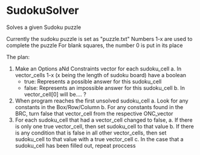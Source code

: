 SudokuSolver
============

Solves a given Sudoku puzzle

Currently the sudoku puzzle is set as "puzzle.txt"
Numbers 1-x are used to complete the puzzle
For blank squares, the number 0 is put in its place

The plan:

1. Make an Options aNd Constraints vector for each sudoku_cell
  a. In vector_cells 1-x (x being the length of sudoku board) have a boolean
    - true: Represents a possible answer for this sudoku_cell
    - false: Represents an impossible answer for this sudoku_cell
  b. In vector_cell[0] will be.... ?
2. When program reaches the first unsolved sudoku_cell
  a. Look for any constants in the Box/Row/Column
  b. For any constants found in the BRC, turn false that vector_cell from the respective ONC_vector
3. For each sudoku_cell that had a vector_cell changed to false,
  a. If there is only one true vector_cell, then set sudoku_cell to that value
  b. If there is any condition that is false in all other vector_cells, then set sudoku_cell to that value with a true vector_cell
  c. In the case that a sudoku_cell has been filled out, repeat proccess
